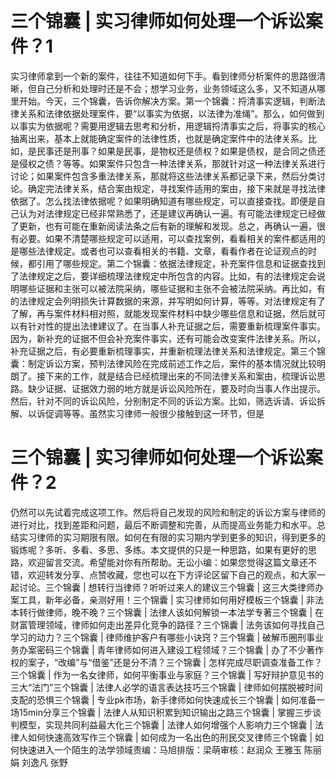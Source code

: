# 三个锦囊 | 实习律师如何处理一个诉讼案件？1

实习律师拿到一个新的案件，往往不知道如何下手。看到律师分析案件的思路很清晰，但自己分析和处理时还是不会；想学习业务，业务领域这么多，又不知道从哪里开始。今天，三个锦囊，告诉你解决方案。第一个锦囊：捋清事实逻辑，判断法律关系和法律依据处理案件，要“以事实为依据，以法律为准绳”。那么，如何做到以事实为依据呢？需要用逻辑去思考和分析，用逻辑捋清事实之后，将事实的核心抽离出来，基本上就能确定案件的法律性质，也就是确定案件中的法律关系。比如，是民事还是刑事？如果是民事，是物权还是债权？如果是债权，是合同之债还是侵权之债？等等。如果案件只包含一种法律关系，那就针对这一种法律关系进行讨论；如果案件包含多重法律关系，那就将这些法律关系都记录下来，然后分类讨论。确定完法律关系，结合案由规定，寻找案件适用的案由，接下来就是寻找法律依据了。怎么找法律依据呢？如果明确知道有哪些规定，可以直接查找。即便是自己认为对法律规定已经非常熟悉了，还是建议再确认一遍。有可能法律规定已经做了更新，也有可能在重新阅读法条之后有新的理解和发现。总之，再确认一遍，很有必要。如果不清楚哪些规定可以适用，可以查找案例，看看相关的案件都适用的是哪些法律规定。或者也可以查看相关的书籍、文章，看看作者在论证观点的时候，都引用了哪些规定。第二个锦囊：依据法律规定，补充案件信息和证据查找到了法律规定之后，要详细梳理法律规定中所包含的内容。比如，有的法律规定会说明哪些证据和主张可以被法院采纳，哪些证据和主张不会被法院采纳。再比如，有的法律规定会列明损失计算数据的来源，并写明如何计算，等等。对法律规定有了了解，再与案件材料相对照，就能发现案件材料中缺少哪些信息和证据，然后就可以有针对性的提出法律建议了。在当事人补充证据之后，需要重新梳理案件事实。因为，新补充的证据不但会补充案件事实，还有可能会改变案件法律关系。所以，补充证据之后，有必要重新梳理事实，并重新梳理法律关系和法律规定。第三个锦囊：制定诉讼方案，预判法律风险在完成前述工作之后，案件的基本情况就比较明朗了。接下来的工作，就是结合已经梳理出来的不同法律关系和案由，梳理诉讼思路。缺少证据、证据效力弱的地方就是诉讼风险所在，要及时向当事人作出提示。然后，针对不同的诉讼风险，分别制定不同的诉讼方案。比如，筛选诉请、诉讼拆解、以诉促调等等。虽然实习律师一般很少接触到这一环节，但是

# 三个锦囊 | 实习律师如何处理一个诉讼案件？2

仍然可以先试着完成这项工作。然后将自己发现的风险和制定的诉讼方案与律师的进行对比，找到差距和问题，最后不断调整和完善，从而提高业务能力和水平。总结实习律师的实习期限有限。如何在有限的实习期内学到更多的知识，得到更多的锻炼呢？多听、多看、多思、多练。本文提供的只是一种思路，如果有更好的思路，欢迎留言交流。希望能对你有所帮助。无讼小编：如果您觉得这篇文章还不错，欢迎转发分享、点赞收藏，您也可以在下方评论区留下自己的观点，和大家一起讨论。三个锦囊 | 想转行当律师？听听过来人的建议三个锦囊 | 这三大类律师办案工具，新年必备，亲测好用！三个锦囊 | 实习律师如何用好模板三个锦囊 | 非法本转行做律师，晚不晚？三个锦囊 | 法律人该如何解锁一本法学专著三个锦囊 | 在财富管理领域，律师如何走出差异化竞争的路径？三个锦囊 | 法务该如何寻找自己学习的动力？三个锦囊 | 律师维护客户有哪些小诀窍？三个锦囊 | 破解币圈刑事业务办案密码三个锦囊 | 青年律师如何进入建设工程领域？三个锦囊 | 办了不少著作权的案子，“改编”与“借鉴”还是分不清？三个锦囊 | 怎样完成尽职调查准备工作？三个锦囊 | 作为一名女律师，如何平衡事业与家庭？三个锦囊 | 写好辩护意见书的三大“法门”三个锦囊 | 法律人必学的语言表达技巧三个锦囊 | 律师如何摆脱被时间支配的恐惧三个锦囊 | 专业pk市场，新手律师如何快速成长三个锦囊 | 如何准备一场15min分享三个锦囊 | 法律人从知识积累到知识输出之路三个锦囊 | 掌握三步谈判模型，实现共同利益最大化三个锦囊 | 法律人如何增强个人影响力三个锦囊 | 法律人如何快速高效写作三个锦囊 | 如何成为一名出色的刑民交叉律师三个锦囊 | 如何快速进入一个陌生的法学领域责编：马旭排版：梁萌审核：赵润众 王雅玉 陈丽娟 刘逸凡 张野

